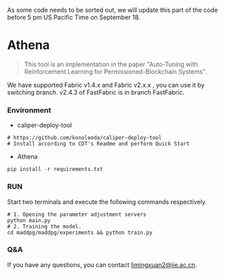 As some code needs to be sorted out, we will update this part of the code before 5 pm US Pacific Time on September 18.

# Athena
> This tool is an implementation in the paper "Auto-Tuning with Reinforcement Learning for Permissioned-Blockchain Systems".

  We have supported Fabric v1.4.x and Fabric v2.x.x , you can use it by switching branch. v2.4.3 of FastFabric is in branch FastFabric.

### Environment
- caliper-deploy-tool
```shell
# https://github.com/konoleoda/caliper-deploy-tool
# Install according to CDT's Readme and perform Quick Start
```
- Athena
```shell
pip install -r requirements.txt
```
### RUN
Start two terminals and execute the following commands respectively.
```shell
# 1. Opening the parameter adjustment servers
python main.py
# 2. Training the model.
cd maddpg/maddpg/experiments && python train.py
```

### Q&A

If you have any questions, you can contact limingxuan2@iie.ac.cn.
